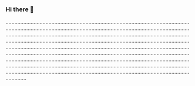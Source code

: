 ### Hi there 👋

..........................................................................................................................................................................................................................................................................................................................................................................................................................................................................................................................................................................................................................................................................................................................................................................................................................................................................................................................................................................................................................................................................................................................................................................